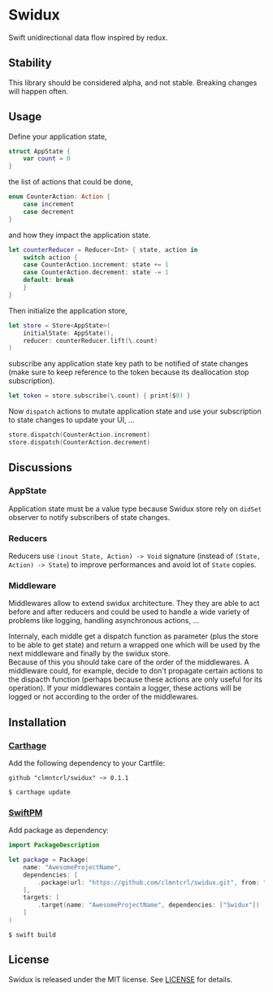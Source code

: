 # Swidux

Swift unidirectional data flow inspired by redux.

## Stability

This library should be considered alpha, and not stable. Breaking changes will happen often.

## Usage

Define your application state,

```swift
struct AppState {
    var count = 0
}
```

the list of actions that could be done,

```swift
enum CounterAction: Action {
    case increment
    case decrement
}
```

and how they impact the application state.

```swift
let counterReducer = Reducer<Int> { state, action in
    switch action {
    case CounterAction.increment: state += 1
    case CounterAction.decrement: state -= 1
    default: break
    }
}
```

Then initialize the application store,

```swift
let store = Store<AppState>(
    initialState: AppState(),
    reducer: counterReducer.lift(\.count)
)
```

subscribe any application state key path to be notified of state changes (make sure to keep reference to the token because its deallocation stop subscription).

```swift
let token = store.subscribe(\.count) { print($0) }
```

Now `dispatch` actions to mutate application state and use your subscription to state changes to update your UI, ...

```swift
store.dispatch(CounterAction.increment)
store.dispatch(CounterAction.decrement)
```

## Discussions

### AppState

Application state must be a value type because Swidux store rely on `didSet` observer to notify subscribers of state changes.

### Reducers

Reducers use `(inout State, Action) -> Void` signature (instead of `(State, Action) -> State`) to improve performances and avoid lot of `State` copies.

### Middleware

Middlewares allow to extend swidux architecture. They they are able to act before and after reducers and could be used to handle a wide variety of problems like logging, handling asynchronous actions, ...

Internaly, each middle get a dispatch function as parameter (plus the store to be able to get state) and return a wrapped one which will be used by the next middleware and finally by the swidux store.
<br />Because of this you should take care of the order of the middlewares. A middleware could, for example, decide to don't propagate certain actions to the dispacth function (perhaps because these actions are only useful for its operation). If your middlewares contain a logger, these actions will be logged or not according to the order of the middlewares.

## Installation        

### [Carthage](https://github.com/Carthage/Carthage)        

Add the following dependency to your Cartfile:        

```        
github "clmntcrl/swidux" ~> 0.1.1        
```        

```        
$ carthage update        
```        


### [SwiftPM](https://github.com/apple/swift-package-manager)        

Add package as dependency:        

```swift        
import PackageDescription        

let package = Package(        
    name: "AwesomeProjectName",        
    dependencies: [        
        .package(url: "https://github.com/clmntcrl/swidux.git", from: "0.1.1"),        
    ],        
    targets: [        
        .target(name: "AwesomeProjectName", dependencies: ["Swidux"])        
    ]        
)        
```        

```        
$ swift build        
```        

## License

Swidux is released under the MIT license. See [LICENSE](LICENSE) for details.
